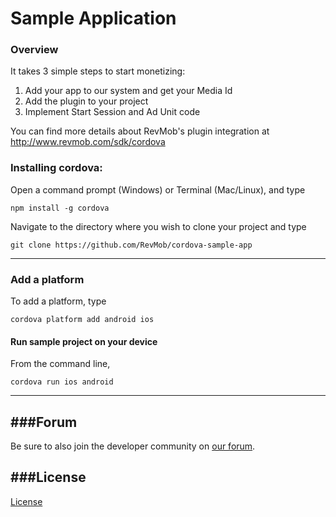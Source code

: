 # Sample Application
### Overview

It takes 3 simple steps to start monetizing:

1. Add your app to our system and get your Media Id
2. Add the plugin to your project
3. Implement Start Session and Ad Unit code

You can find more details about RevMob's plugin integration at http://www.revmob.com/sdk/cordova

### Installing cordova:
Open a command prompt (Windows) or Terminal (Mac/Linux), and type
```
npm install -g cordova
 ```
Navigate to the directory where you wish to clone your project and type
```
git clone https://github.com/RevMob/cordova-sample-app
```
---
### Add a platform
To add a platform, type
```
cordova platform add android ios
```

#### Run sample project on your device
From the command line,
```
cordova run ios android

```
---

###Forum
-------
Be sure to also join the developer community on
[our forum](http://forum.revmobmobileadnetwork.com/category/5/cordova).

###License
-------
[License](https://github.com/RevMob/cordova-sample-app/blob/master/license.txt)
